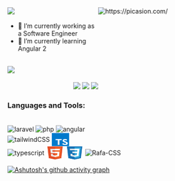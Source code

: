 <img src="https://capsule-render.vercel.app/api?type=venom&height=200&text=I%20am%20Sara%20Kemily&fontSize=50&color=0:ffc4c4,100:c3979b&stroke=c3979b" />
<img align="right"  src="https://i.picasion.com/pic92/c15dfa9f259927541b9e9d6235cba1a0.gif" width="300" height="300" border="0" alt="https://picasion.com/" />
 
- 🔭 I’m currently working as a Software Engineer 
- 🌱 I’m currently learning Angular 2 </li>

<br>
       
<a href="https://github.com/xSaraKemily/convoychat">
    <img height="200px" src="https://github-readme-stats.vercel.app/api/top-langs/?username=xSaraKemily&layout=compact&title_color=dca9ae&text_color=dca9ae&bg_color=0d1117" />
</a>

<div style="display: inline_block" width="300" align="right"><br>
  <a href="https://www.linkedin.com/in/sara-kemily-fl%C3%B4res-ventura-415895174" target="_blank"><img src="https://img.shields.io/badge/-LinkedIn-%230077B5?style=for-the-badge&logo=linkedin&logoColor=white" target="_blank"></a>  
  <a href="https://www.instagram.com/sarakemilyzz" target="_blank"><img src="https://img.shields.io/badge/-Instagram-%23E4405F?style=for-the-badge&logo=instagram&logoColor=white" target="_blank"></a>
  <a href = "mailto:sarakemili@hotmail.com"><img src="https://img.shields.io/badge/-Gmail-%23333?style=for-the-badge&logo=gmail&logoColor=white" target="_blank"></a>
</div> 

 ### Languages and Tools:
<div style="display: inline_block"><br>
  <img align="center" alt="laravel" height="30" width="40"  src="https://cdn.jsdelivr.net/gh/devicons/devicon@latest/icons/laravel/laravel-original.svg" />
  <img align="center" alt="php" height="30" width="40" src="https://cdn.jsdelivr.net/gh/devicons/devicon@latest/icons/php/php-original.svg" />
  <img align="center" alt="angular" height="30" width="40" src="https://cdn.jsdelivr.net/gh/devicons/devicon@latest/icons/angular/angular-original.svg" />
  <img align="center" alt="tailwindCSS" height="30" width="40" src="https://cdn.jsdelivr.net/gh/devicons/devicon@latest/icons/tailwindcss/tailwindcss-original.svg" />
  <img align="center" alt="typescript" height="30" width="40" src="https://raw.githubusercontent.com/devicons/devicon/master/icons/typescript/typescript-plain.svg">
  <img align="center" alt="typescript" height="30" width="40" src="https://cdn.jsdelivr.net/gh/devicons/devicon@latest/icons/javascript/javascript-original.svg">
  <img align="center" alt="Rafa-HTML" height="30" width="40" src="https://raw.githubusercontent.com/devicons/devicon/master/icons/html5/html5-original.svg">
  <img align="center" alt="Rafa-CSS" height="30" width="40" src="https://raw.githubusercontent.com/devicons/devicon/master/icons/css3/css3-original.svg">
  <img align="center" alt="Rafa-CSS" height="30" width="40" src="https://img.daisyui.com/images/daisyui-logo/daisyui-logomark.svg">
</div>


[![Ashutosh's github activity graph](https://github-readme-activity-graph.vercel.app/graph?username=xSaraKemily&bg_color=0d1117&color=ffc4c4&line=906f72&point=ff9494&area=true&hide_border=true)](https://github.com/ashutosh00710/github-readme-activity-graph)


<!--
**xSaraKemily/xSaraKemily** is a ✨ _special_ ✨ repository because its `README.md` (this file) appears on your GitHub profile.

 <div align="center">
  <br>
  <p align="centre"><b>Visitors Count</b></p>  
  <p align="center"><img align="center" src="https://profile-counter.glitch.me/{xSaraKemily}/count.svg" /></p> 
 <br>
</div>

Here are some ideas to get you started:

- 👯 I’m looking to collaborate on ...
- 🤔 I’m looking for help with ...
- 💬 Ask me about ...
- 📫 How to reach me: ...
- 😄 Pronouns: ...
- ⚡ Fun fact: ...

STATS (Não está contanto repositorios privados)

<a href="https://github.com/xSaraKemily/github-readme-stats">
  <img height=200 align="center" src="https://github-readme-stats.vercel.app/api?username=xSaraKemily&show=reviews,prs_merged_percentage&hide=stars,issues&show_icons=true&theme=dracula&icon_color=dd6387" />
</a>
-->

